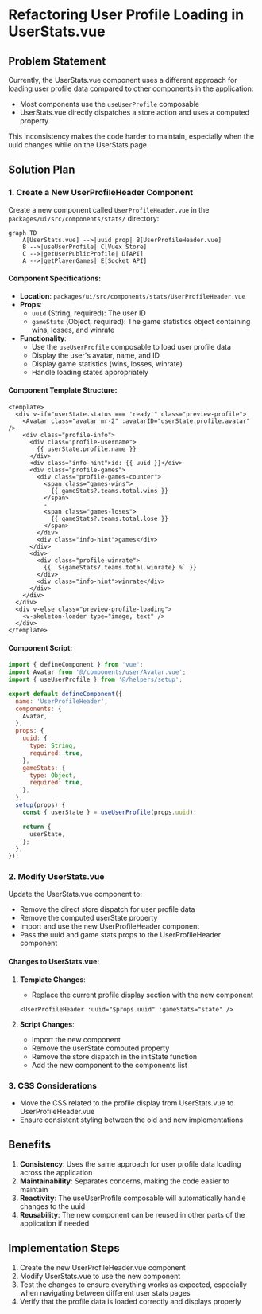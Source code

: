 # Refactoring User Profile Loading in UserStats.vue

## Problem Statement

Currently, the UserStats.vue component uses a different approach for loading user profile data compared to other components in the application:

- Most components use the `useUserProfile` composable
- UserStats.vue directly dispatches a store action and uses a computed property

This inconsistency makes the code harder to maintain, especially when the uuid changes while on the UserStats page.

## Solution Plan

### 1. Create a New UserProfileHeader Component

Create a new component called `UserProfileHeader.vue` in the `packages/ui/src/components/stats/` directory:

```mermaid
graph TD
    A[UserStats.vue] -->|uuid prop| B[UserProfileHeader.vue]
    B -->|useUserProfile| C[Vuex Store]
    C -->|getUserPublicProfile| D[API]
    A -->|getPlayerGames| E[Socket API]
```

#### Component Specifications:

- **Location**: `packages/ui/src/components/stats/UserProfileHeader.vue`
- **Props**:
  - `uuid` (String, required): The user ID
  - `gameStats` (Object, required): The game statistics object containing wins, losses, and winrate
- **Functionality**:
  - Use the `useUserProfile` composable to load user profile data
  - Display the user's avatar, name, and ID
  - Display game statistics (wins, losses, winrate)
  - Handle loading states appropriately

#### Component Template Structure:

```vue
<template>
  <div v-if="userState.status === 'ready'" class="preview-profile">
    <Avatar class="avatar mr-2" :avatarID="userState.profile.avatar" />
    <div class="profile-info">
      <div class="profile-username">
        {{ userState.profile.name }}
      </div>
      <div class="info-hint">id: {{ uuid }}</div>
      <div class="profile-games">
        <div class="profile-games-counter">
          <span class="games-wins">
            {{ gameStats?.teams.total.wins }}
          </span>
          -
          <span class="games-loses">
            {{ gameStats?.teams.total.lose }}
          </span>
        </div>
        <div class="info-hint">games</div>
      </div>
      <div>
        <div class="profile-winrate">
          {{ `${gameStats?.teams.total.winrate} %` }}
        </div>
        <div class="info-hint">winrate</div>
      </div>
    </div>
  </div>
  <div v-else class="preview-profile-loading">
    <v-skeleton-loader type="image, text" />
  </div>
</template>
```

#### Component Script:

```js
import { defineComponent } from 'vue';
import Avatar from '@/components/user/Avatar.vue';
import { useUserProfile } from '@/helpers/setup';

export default defineComponent({
  name: 'UserProfileHeader',
  components: {
    Avatar,
  },
  props: {
    uuid: {
      type: String,
      required: true,
    },
    gameStats: {
      type: Object,
      required: true,
    },
  },
  setup(props) {
    const { userState } = useUserProfile(props.uuid);

    return {
      userState,
    };
  },
});
```

### 2. Modify UserStats.vue

Update the UserStats.vue component to:

- Remove the direct store dispatch for user profile data
- Remove the computed userState property
- Import and use the new UserProfileHeader component
- Pass the uuid and game stats props to the UserProfileHeader component

#### Changes to UserStats.vue:

1. **Template Changes**:

   - Replace the current profile display section with the new component

   ```vue
   <UserProfileHeader :uuid="$props.uuid" :gameStats="state" />
   ```

2. **Script Changes**:
   - Import the new component
   - Remove the userState computed property
   - Remove the store dispatch in the initState function
   - Add the new component to the components list

### 3. CSS Considerations

- Move the CSS related to the profile display from UserStats.vue to UserProfileHeader.vue
- Ensure consistent styling between the old and new implementations

## Benefits

1. **Consistency**: Uses the same approach for user profile data loading across the application
2. **Maintainability**: Separates concerns, making the code easier to maintain
3. **Reactivity**: The useUserProfile composable will automatically handle changes to the uuid
4. **Reusability**: The new component can be reused in other parts of the application if needed

## Implementation Steps

1. Create the new UserProfileHeader.vue component
2. Modify UserStats.vue to use the new component
3. Test the changes to ensure everything works as expected, especially when navigating between different user stats pages
4. Verify that the profile data is loaded correctly and displays properly

